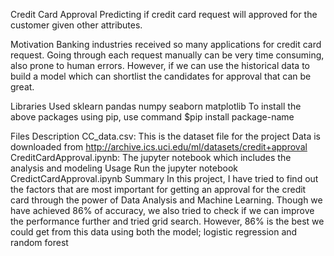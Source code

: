 Credit Card Approval
Predicting if credit card request will approved for the customer given other attributes.

Motivation
Banking industries received so many applications for credit card request. Going through each request manually can be very time consuming, also prone to human errors. However, if we can use the historical data to build a model which can shortlist the candidates for approval that can be great.

Libraries Used
sklearn
pandas
numpy
seaborn
matplotlib
To install the above packages using pip, use command $pip install package-name

Files Description
CC_data.csv: This is the dataset file for the project
Data is downloaded from http://archive.ics.uci.edu/ml/datasets/credit+approval
CreditCardApproval.ipynb: The jupyter notebook which includes the analysis and modeling
Usage
Run the jupyter notebook CredictCardApproval.ipynb
Summary
In this project, I have tried to find out the factors that are most important for getting an approval for the credit card through the power of Data Analysis and Machine Learning. Though we have achieved 86% of accuracy, we also tried to check if we can improve the performance further and tried grid search. However, 86% is the best we could get from this data using both the model; logistic regression and random forest
